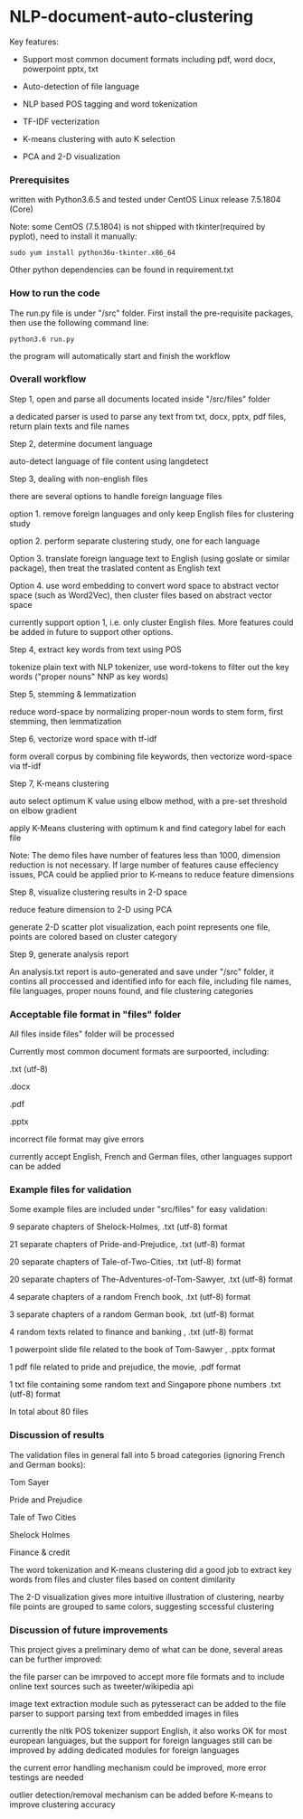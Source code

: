 # NLP-document-auto-clustering

Key features:

- Support most common document formats including pdf, word docx, powerpoint pptx, txt

- Auto-detection of file language

- NLP based POS tagging and word tokenization

- TF-IDF vecterization

- K-means clustering with auto K selection

- PCA and 2-D visualization

### Prerequisites

written with Python3.6.5 and tested under CentOS Linux release 7.5.1804 (Core) 

Note: some CentOS (7.5.1804) is not shipped with tkinter(required by pyplot), need to install it manually:

```
sudo yum install python36u-tkinter.x86_64
```

Other python dependencies can be found in requirement.txt

### How to run the code

The run.py file is under "/src" folder.  First install the pre-requisite packages, then use the following command line:

```
python3.6 run.py
```

the program will automatically start and finish the workflow

### Overall workflow

Step 1, open and parse all documents located inside "/src/files" folder 

a dedicated parser is used to parse any text from txt, docx, pptx, pdf files, return plain texts and file names

Step 2, determine document language

auto-detect language of file content using langdetect

Step 3, dealing with non-english files

there are several options to handle foreign language files

option 1. remove foreign languages and only keep English files for clustering study

option 2. perform separate clustering study, one for each language

Option 3. translate foreign language text to English (using goslate or similar package), then treat the traslated content as English text

Option 4. use word embedding to convert word space to abstract vector space (such as Word2Vec), then cluster files based on abstract vector space

currently support option 1, i.e. only cluster English files.  More features could be added in future to support other options.

Step 4, extract key words from text using POS

tokenize plain text with NLP tokenizer, use word-tokens to filter out the key words ("proper nouns" NNP as key words)

Step 5, stemming & lemmatization

reduce word-space by normalizing proper-noun words to stem form, first stemming, then lemmatization

Step 6, vectorize word space with tf-idf 

form overall corpus by combining file keywords, then vectorize word-space via tf-idf

Step 7, K-means clustering

auto select optimum K value using elbow method, with a pre-set threshold on elbow gradient

apply K-Means clustering with optimum k and find category label for each file

Note: The demo files have number of features less than 1000, dimension reduction is not necessary. If large number of features cause effeciency issues, PCA could be applied prior to K-means to reduce feature dimensions

Step 8, visualize clustering results in 2-D space

reduce feature dimension to 2-D using PCA

generate 2-D scatter plot visualization, each point represents one file, points are colored based on cluster category

Step 9, generate analysis report

An analysis.txt report is auto-generated and save under "/src" folder, it contins all proccessed and identified info for each file, including file names, file languages, proper nouns found, and file clustering categories

### Acceptable file format in "files" folder

All files inside files" folder will be processed

Currently most common document formats are surpoorted, including:

.txt (utf-8)

.docx

.pdf

.pptx

incorrect file format may give errors

currently accept English, French and German files, other languages support can be added

### Example files for validation

Some example files are included under "src/files" for easy validation:

9 separate chapters of Shelock-Holmes,		.txt (utf-8) format

21 separate chapters of Pride-and-Prejudice,		.txt (utf-8) format

20 separate chapters of Tale-of-Two-Cities,		.txt (utf-8) format

20 separate chapters of The-Adventures-of-Tom-Sawyer,		.txt (utf-8) format

4 separate chapters of a random French book,		.txt (utf-8) format

3 separate chapters of a random German book,		.txt (utf-8) format

4 random texts related to finance and banking ,		.txt (utf-8) format

1 powerpoint slide file related to the book of Tom-Sawyer ,	.pptx format

1 pdf file related to pride and prejudice, the movie,	 .pdf format

1 txt file containing some random text and Singapore phone numbers	.txt (utf-8) format

In total about 80 files

### Discussion of results

The validation files in general fall into 5 broad categories (ignoring French and German books):

Tom Sayer

Pride and Prejudice

Tale of Two Cities

Shelock Holmes

Finance & credit

The word tokenization and K-means clustering did a good job to extract key words from files and cluster files based on content dimilarity

The 2-D visualization gives more intuitive illustration of clustering, nearby file points are grouped to same colors, suggesting sccessful clustering

### Discussion of future improvements

This project gives a preliminary demo of what can be done, several areas can be further improved:

the file parser can be imrpoved to accept more file formats and to include online text sources such as tweeter/wikipedia api

image text extraction module such as pytesseract can be added to the file parser to support parsing text from embedded images in files

currently the nltk POS tokenizer support English, it also works OK for most european languages, but the support for foreign languages still can be improved by adding dedicated modules for foreign languages

the current error handling mechanism could be improved, more error testings are needed

outlier detection/removal mechanism can be added before K-means to improve clustering accuracy












